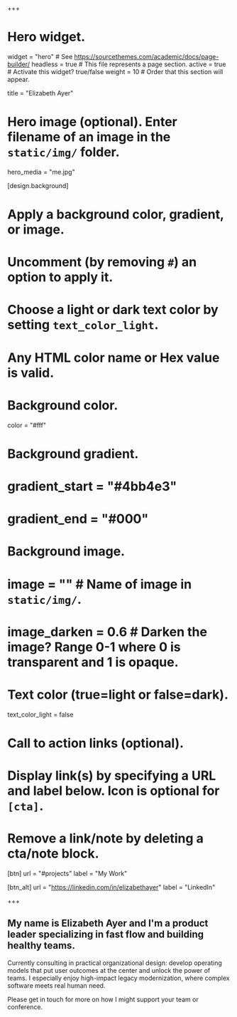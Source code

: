 +++
# Hero widget.
widget = "hero"  # See https://sourcethemes.com/academic/docs/page-builder/
headless = true  # This file represents a page section.
active = true  # Activate this widget? true/false
weight = 10  # Order that this section will appear.

title = "Elizabeth Ayer"

# Hero image (optional). Enter filename of an image in the `static/img/` folder.
hero_media = "me.jpg"

[design.background]
  # Apply a background color, gradient, or image.
  #   Uncomment (by removing `#`) an option to apply it.
  #   Choose a light or dark text color by setting `text_color_light`.
  #   Any HTML color name or Hex value is valid.

  # Background color.
  color = "#fff"
  
  # Background gradient.
  # gradient_start = "#4bb4e3"
  # gradient_end = "#000"
  
  # Background image.
  # image = ""  # Name of image in `static/img/`.
  # image_darken = 0.6  # Darken the image? Range 0-1 where 0 is transparent and 1 is opaque.

  # Text color (true=light or false=dark).
  text_color_light = false

# Call to action links (optional).
#   Display link(s) by specifying a URL and label below. Icon is optional for `[cta]`.
#   Remove a link/note by deleting a cta/note block.
[btn]
  url = "#projects"
  label = "My Work"
  
[btn_alt]
  url = "https://linkedin.com/in/elizabethayer"
  label = "LinkedIn"

+++
## My name is **Elizabeth Ayer** and I'm a **product leader** specializing in **fast flow** and **building healthy teams**.


Currently consulting in practical organizational design: develop operating models that put user outcomes at the center and unlock the power of teams. I especially enjoy high-impact legacy modernization, where complex software meets real human need.

Please get in touch for more on how I might support your team or conference. 